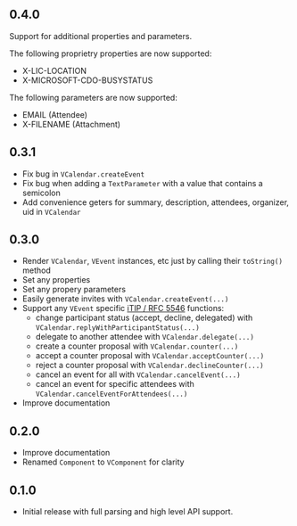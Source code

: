 ## 0.4.0
Support for additional properties and parameters.

The following proprietry properties are now supported:
- X-LIC-LOCATION
- X-MICROSOFT-CDO-BUSYSTATUS

The following parameters are now supported:
- EMAIL (Attendee)
- X-FILENAME (Attachment)

## 0.3.1
- Fix bug in `VCalendar.createEvent`
- Fix bug when adding a `TextParameter` with a value that contains a semicolon
- Add convenience geters for summary, description, attendees, organizer, uid in `VCalendar`


## 0.3.0
- Render `VCalendar`, `VEvent` instances, etc just by calling their `toString()` method
- Set any properties
- Set any propery parameters
- Easily generate invites with `VCalendar.createEvent(...)`
- Support any `VEvent` specific [iTIP / RFC 5546](https://datatracker.ietf.org/doc/html/rfc5546) functions:
    - change participant status (accept, decline, delegated) with `VCalendar.replyWithParticipantStatus(...)`
    - delegate to another attendee with `VCalendar.delegate(...)`
    - create a counter proposal with `VCalendar.counter(...)`
    - accept a counter proposal with `VCalendar.acceptCounter(...)`
    - reject a counter proposal with `VCalendar.declineCounter(...)`
    - cancel an event for all with `VCalendar.cancelEvent(...)`
    - cancel an event for specific attendees with `VCalendar.cancelEventForAttendees(...)`
- Improve documentation

## 0.2.0
- Improve documentation
- Renamed `Component` to `VComponent` for clarity

## 0.1.0

* Initial release with full parsing and high level API support.
